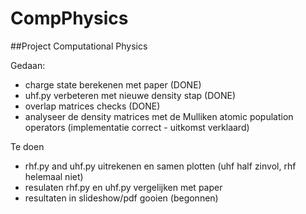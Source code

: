 # CompPhysics
##Project Computational Physics

Gedaan:  

- charge state berekenen met paper (DONE)
- uhf.py verbeteren met nieuwe density stap (DONE)
- overlap matrices checks (DONE)
- analyseer de density matrices met de Mulliken atomic population operators (implementatie correct - uitkomst verklaard)

Te doen  

- rhf.py and uhf.py uitrekenen en samen plotten (uhf half zinvol, rhf helemaal niet)
- resulaten rhf.py en uhf.py vergelijken met paper
- resultaten in slideshow/pdf gooien (begonnen)